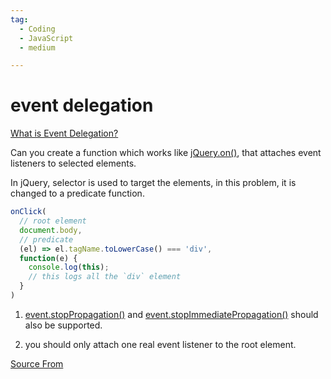 ```yaml
---
tag:
  - Coding
  - JavaScript
  - medium

---
```

  
# event delegation

[What is Event Delegation?](https://bigfrontend.dev/question/What-is-Event-Delegation)

Can you create a function which works like [jQuery.on()](https://api.jquery.com/on/), that attaches event listeners to selected elements.

In jQuery, selector is used to target the elements, in this problem, it is changed to a predicate function.

```js
onClick(
  // root element
  document.body,  
  // predicate
  (el) => el.tagName.toLowerCase() === 'div',  
  function(e) {
    console.log(this);
    // this logs all the `div` element
  }
)
```

1.  [event.stopPropagation()](https://developer.mozilla.org/en-US/docs/Web/API/Event/stopPropagation) and [event.stopImmediatePropagation()](https://developer.mozilla.org/en-US/docs/Web/API/Event/stopImmediatePropagation) should also be supported.
    
2.  you should only attach one real event listener to the root element.


[Source From](https://bigfrontend.dev/problem/event-delegation)

  